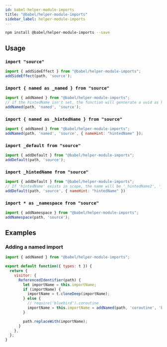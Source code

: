 ```yaml
---
id: babel-helper-module-imports
title: "@babel/helper-module-imports"
sidebar_label: helper-module-imports
---
```


```sh title="Shell"
npm install @babel/helper-module-imports --save
```

## Usage

### `import "source"`

```js title="JavaScript"
import { addSideEffect } from "@babel/helper-module-imports";
addSideEffect(path, 'source');
```

### `import { named as _named } from "source"`

```js title="JavaScript"
import { addNamed } from "@babel/helper-module-imports";
// if the hintedName isn't set, the function will gennerate a uuid as hintedName itself such as '_named'
addNamed(path, 'named', 'source');
```

### `import { named as _hintedName } from "source"`

```js title="JavaScript"
import { addNamed } from "@babel/helper-module-imports";
addNamed(path, 'named', 'source', { nameHint: "hintedName" });
```

### `import _default from "source"`

```js title="JavaScript"
import { addDefault } from "@babel/helper-module-imports";
addDefault(path, 'source');
```

### `import _hintedName from "source"`

```js title="JavaScript"
import { addDefault } from "@babel/helper-module-imports";
// If 'hintedName' exists in scope, the name will be '_hintedName2', '_hintedName3', ...
addDefault(path, 'source', { nameHint: "hintedName" })
```

### `import * as _namespace from "source"`

```js title="JavaScript"
import { addNamespace } from "@babel/helper-module-imports";
addNamespace(path, 'source');
```

## Examples

### Adding a named import

```js title="JavaScript"
import { addNamed } from "@babel/helper-module-imports";

export default function({ types: t }) {
  return {
    visitor: {
      ReferencedIdentifier(path) {
        let importName = this.importName;
        if (importName) {
          importName = t.cloneDeep(importName);
        } else {
          // require('bluebird').coroutine
          importName = this.importName = addNamed(path, 'coroutine', 'bluebird');
        }

        path.replaceWith(importName);
      }
    },
  };
}
```

